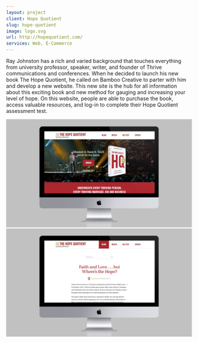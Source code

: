 ```yaml
---
layout: project
client: Hope Quotient
slug: hope-quotient
image: logo.svg 
url: http://hopequotient.com/
services: Web, E-Commerce
---
```


Ray Johnston has a rich and varied background that touches everything from university professor, speaker, writer, and founder of Thrive communications and conferences. When he decided to launch his new book The Hope Quotient, he called on Bamboo Creative to parter with him and develop a new website. This new site is the hub for all information about this exciting book and new method for gauging and increasing your level of hope. On this website, people are able to purchase the book, access valuable resources, and log-in to complete their Hope Quotient assessment test.

![hope-quotient](/images/client-assets/hope-quotient/01.jpg)
![hope-quotient](/images/client-assets/hope-quotient/02.jpg)